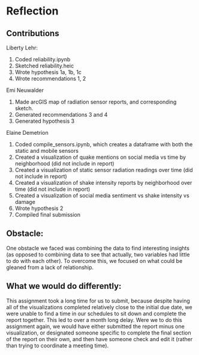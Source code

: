 # Reflection
 
## Contributions
Liberty Lehr:
1. Coded reliability.ipynb
2. Sketched reliability.heic 
3. Wrote hypothesis 1a, 1b, 1c
4. Wrote recommendations 1, 2

Emi Neuwalder
1. Made arcGIS map of radiation sensor reports, and corresponding sketch.
2. Generated recommendations 3 and 4
3. Generated hypothesis 3

Elaine Demetrion
1. Coded compile_sensors.ipynb, which creates a dataframe with both the static and mobile sensors
2. Created a visualization of quake mentions on social media vs time by neighborhood (did not include in report)
3. Created a visualization of static sensor radiation readings over time (did not include in report)
4. Created a visualization of shake intensity reports by neighborhood over time (did not include in report)
5. Created a visualization of social media sentiment vs shake intensity vs damage
6. Wrote hypothesis 2
7. Compiled final submission

## Obstacle:
One obstacle we faced was combining the data to find interesting insights (as opposed to combining data to see that actually, two variables had little to do with each other). To overcome this, we focused on what could be gleaned from a lack of relationship.

## What we would do differently:
This assignment took a long time for us to submit, because despite having all of the visualizations completed relatively close to the initial due date, we were unable to find a time in our schedules to sit down and complete the report together. This led to over a month long delay. Were we to do this assignment again, we would have either submitted the report minus one visualization, or designated someone specific to complete the final section of the report on their own, and then have someone check and edit it (rather than trying to coordinate a meeting time).